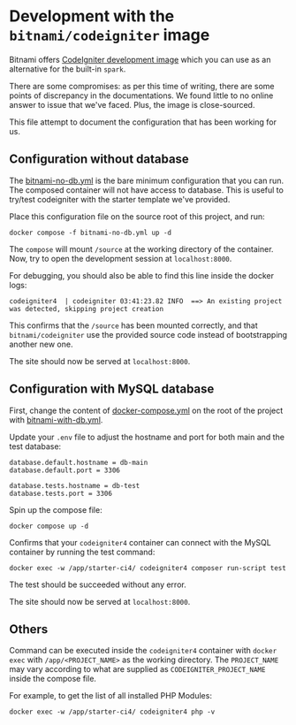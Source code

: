# Development with the `bitnami/codeigniter` image

Bitnami offers [CodeIgniter development image](https://hub.docker.com/r/bitnami/codeigniter) which you can use as an alternative for the built-in `spark`.

There are some compromises: as per this time of writing, there are some points of discrepancy in the documentations.
We found little to no online answer to issue that we've faced. Plus, the image is close-sourced.

This file attempt to document the configuration that has been working for us.

## Configuration without database

The [bitnami-no-db.yml](bitnami-no-db.yml) is the bare minimum configuration that you can run.
The composed container will not have access to database.
This is useful to try/test codeigniter with the starter template we've provided.

Place this configuration file on the source root of this project, and run:

```
docker compose -f bitnami-no-db.yml up -d
```

The `compose` will mount `/source` at the working directory of the container.
Now, try to open the development session at `localhost:8000`.


For debugging, you should also be able to find this line inside the docker logs:

```
codeigniter4  | codeigniter 03:41:23.82 INFO  ==> An existing project was detected, skipping project creation
```

This confirms that the `/source` has been mounted correctly, 
and that `bitnami/codeigniter` use the provided source code
instead of bootstrapping another new one.

The site should now be served at `localhost:8000`.

## Configuration with MySQL database

First, change the content of [docker-compose.yml](../../../docker-compose.yml) on the root of the project with [bitnami-with-db.yml](bitnami-with-db.yml).

Update your `.env` file to adjust the hostname and port for both main and the test database:

```
database.default.hostname = db-main
database.default.port = 3306

database.tests.hostname = db-test
database.tests.port = 3306
```

Spin up the compose file:

```
docker compose up -d
```

Confirms that your `codeigniter4` container can connect with the MySQL container
by running the test command:

```
docker exec -w /app/starter-ci4/ codeigniter4 composer run-script test
```

The test should be succeeded without any error.

The site should now be served at `localhost:8000`.


## Others

Command can be executed inside the `codeigniter4` container with `docker exec` 
with `/app/<PROJECT_NAME>` as the working directory.
The `PROJECT_NAME` may vary according to what are supplied as `CODEIGNITER_PROJECT_NAME` inside the compose file.

For example, to get the list of all installed PHP Modules:

```
docker exec -w /app/starter-ci4/ codeigniter4 php -v
```
